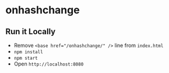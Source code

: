 # onhashchange

## Run it Locally

- Remove `<base href="/onhashchange/" />` line from `index.html`
- `npm install`
- `npm start`
- Open `http://localhost:8080`